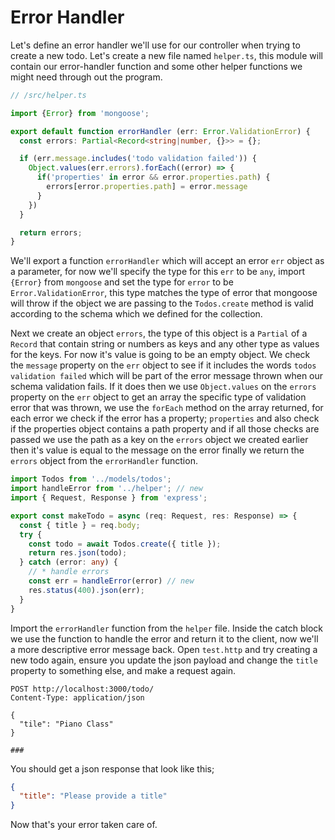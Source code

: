 # Error Handler

Let's define an error handler we'll use for our controller when trying to create a new todo. Let's create a new file named `helper.ts`, this module will contain our error-handler function and some other helper functions we might need through out the program.

```typescript
// /src/helper.ts

import {Error} from 'mongoose';

export default function errorHandler (err: Error.ValidationError) {
  const errors: Partial<Record<string|number, {}>> = {};

  if (err.message.includes('todo validation failed')) {
    Object.values(err.errors).forEach((error) => {
      if('properties' in error && error.properties.path) {
        errors[error.properties.path] = error.message
      }
    })
  }

  return errors;
}
```

We'll export a function `errorHandler` which will accept an error `err` object as a parameter, for now we'll specify the type for this `err` to be `any`, import `{Error}` from `mongoose` and set the type for `error` to be `Error.ValidationError`, this type matches the type of error that mongoose will throw if the object we are passing to the `Todos.create` method is valid according to the schema which we defined for the collection.

Next we create an object `errors`, the type of this object is a `Partial` of a `Record` that contain string or numbers as keys and any other type as values for the keys. For now it's value is going to be an empty object. We check the `message` property on the `err` object to see if it includes the words `todos validation failed` which will be part of the error message thrown when our schema validation fails. If it does then we use `Object.values` on the `errors` property on the `err` object to get an array  the specific type of validation error that was thrown, we use the `forEach` method on the array returned, for each error we check if the error has a property; `properties` and also check if the properties object contains a path property and if all those checks are passed we use the path as a key on the `errors` object we created earlier then it's value is equal to the message on the error finally we return the `errors` object from the `errorHandler` function.

```typescript
import Todos from '../models/todos';
import handleError from '../helper'; // new
import { Request, Response } from 'express';

export const makeTodo = async (req: Request, res: Response) => {
  const { title } = req.body;
  try {
    const todo = await Todos.create({ title });
    return res.json(todo);
  } catch (error: any) {
    // * handle errors
    const err = handleError(error) // new
    res.status(400).json(err);
  }
}
```

Import the `errorHandler` function from the `helper` file. Inside the catch block we use the function to handle the error and return it to the client, now we'll a more descriptive error message back. Open `test.http` and try creating a new todo again, ensure you update the json payload and change the `title` property to something else, and make a request again.

```http
POST http://localhost:3000/todo/
Content-Type: application/json

{
  "tile": "Piano Class"
}

###
```

You should get a json response that look like this;

```json
{ 
  "title": "Please provide a title"
}
```

Now that's your error taken care of.